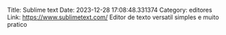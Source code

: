 Title: Sublime text
Date: 2023-12-28 17:08:48.331374
Category: editores
Link: https://www.sublimetext.com/
Editor de texto versatil simples e muito pratico
